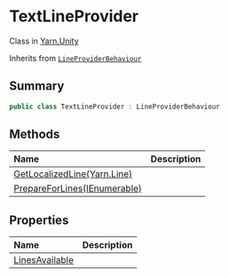 # TextLineProvider

Class in [Yarn.Unity](api/csharp/yarn.unity.md)

Inherits from [`LineProviderBehaviour`](api/csharp/yarn.unity.lineproviderbehaviour.md)

## Summary



```csharp
public class TextLineProvider : LineProviderBehaviour
```

## Methods

|Name|Description|
|:---|:---|
|[GetLocalizedLine(Yarn.Line)](api/csharp/yarn.unity.textlineprovider.getlocalizedline.md)||
|[PrepareForLines(IEnumerable<string>)](api/csharp/yarn.unity.textlineprovider.prepareforlines.md)||

## Properties

|Name|Description|
|:---|:---|
|[LinesAvailable](api/csharp/yarn.unity.textlineprovider.linesavailable.md)||

